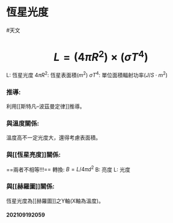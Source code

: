# 恆星光度
#天文 
# $$L=(4\pi R^2)\times (\sigma T^4)$$
L: 恆星光度
$4\pi R^2$: 恆星表面積($m^2$)
$\sigma T^4$: 單位面積輻射功率($J/S\cdot m^2$)
### 推導:
利用[[斯特凡–波茲曼定律]]推導。
### 與溫度關係:
溫度高不一定光度大，還得考慮表面積。
### 與[[恆星亮度]]關係:
==兩者不相等!!!==
轉換: $B=L/4\pi d^2$
B: 亮度
L: 光度
### 與[[赫羅圖]]關係:
恆星光度為[[赫羅圖]]之Y軸(X軸為溫度)。
#### 202109192059